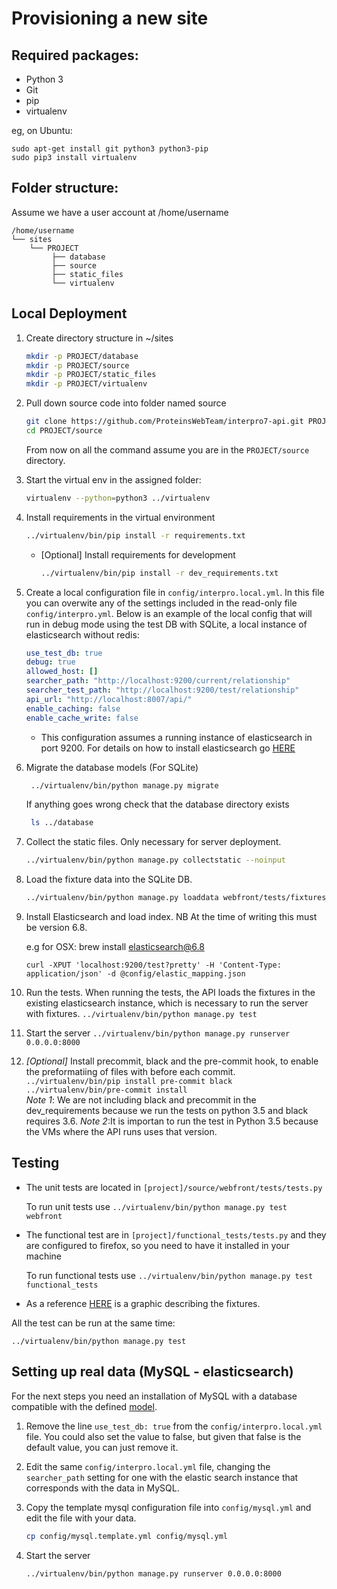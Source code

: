 Provisioning a new site
=======================

## Required packages:

* Python 3
* Git
* pip
* virtualenv

eg, on Ubuntu:

    sudo apt-get install git python3 python3-pip
    sudo pip3 install virtualenv

## Folder structure:
Assume we have a user account at /home/username

```
/home/username
└── sites
    └── PROJECT
         ├── database
         ├── source
         ├── static_files
         └── virtualenv
```

## Local Deployment

1.  Create directory structure in ~/sites

    ```bash
    mkdir -p PROJECT/database
    mkdir -p PROJECT/source
    mkdir -p PROJECT/static_files
    mkdir -p PROJECT/virtualenv
    ```

2.  Pull down source code into folder named source

    ```bash
    git clone https://github.com/ProteinsWebTeam/interpro7-api.git PROJECT/source
    cd PROJECT/source
    ```

    From now on all the command assume you are in the ```PROJECT/source``` directory.

3.  Start the virtual env in the assigned folder:

    ```bash
    virtualenv --python=python3 ../virtualenv
    ```

4.  Install requirements in the virtual environment

    ```bash
    ../virtualenv/bin/pip install -r requirements.txt
    ```

    *  [Optional] Install requirements for development

        ```bash
        ../virtualenv/bin/pip install -r dev_requirements.txt
        ```

5.  Create a local configuration file in `config/interpro.local.yml`.
    In this file you can overwite any of the settings included in the read-only file `config/interpro.yml`.
    Below is an example of the local config that will run in debug mode using the test DB with SQLite, a local instance of elasticsearch without redis:
    ```yaml
    use_test_db: true
    debug: true
    allowed_host: []
    searcher_path: "http://localhost:9200/current/relationship"
    searcher_test_path: "http://localhost:9200/test/relationship"
    api_url: "http://localhost:8007/api/"
    enable_caching: false
    enable_cache_write: false

    ```

    *   This configuration assumes a running instance of elasticsearch in port 9200. For details on how to install elasticsearch go
        [HERE](https://www.elastic.co/guide/en/elasticsearch/reference/current/_installation.html)

6.  Migrate the database models (For SQLite)

    ```bash
     ../virtualenv/bin/python manage.py migrate
    ```

    If anything goes wrong check that the database directory exists

    ```bash
     ls ../database
    ```

7.  Collect the static files. Only necessary for server deployment.

    ```bash
    ../virtualenv/bin/python manage.py collectstatic --noinput
    ```

8.  Load the fixture data into the SQLite DB.
    ```bash
    ../virtualenv/bin/python manage.py loaddata webfront/tests/fixtures_*.json
    
9.  Install Elasticsearch and load index. NB At the time of writing this must be version 6.8.

    e.g for OSX: brew install elasticsearch@6.8
    ```
    curl -XPUT 'localhost:9200/test?pretty' -H 'Content-Type: application/json' -d @config/elastic_mapping.json
    ```

10.  Run the tests. When running the tests, the API loads the fixtures in the existing elasticsearch instance, which is necessary to run the server with fixtures.
    ```
    ../virtualenv/bin/python manage.py test
    ```

11.  Start the server
    ```
    ../virtualenv/bin/python manage.py runserver 0.0.0.0:8000
    ```

12.  _[Optional]_ Install precommit, black and the pre-commit hook, to enable the preformatiing of files with before each commit.
    ```
    ../virtualenv/bin/pip install pre-commit black
    ../virtualenv/bin/pre-commit install
    ```  
    *Note 1*: We are not including black and precommit in the dev_requirements because we run the tests on python 3.5 and black requires 3.6.
    *Note 2*:It is importan to run the test in Python 3.5 because the VMs where the API runs uses that version.



## Testing

*   The unit tests are located in ```[project]/source/webfront/tests/tests.py```

    To run unit tests use ```../virtualenv/bin/python manage.py test webfront```

*   The functional test are in ```[project]/functional_tests/tests.py``` and they are configured to firefox, so you need
    to have it installed in your machine

    To run functional tests use ```../virtualenv/bin/python manage.py test functional_tests```

*   As a reference [HERE](https://docs.google.com/presentation/d/13_a6IbTq8KPGRH5AhsauEDJt4jEXNsT7DFdg1PNn4_I/edit?usp=sharing) is a graphic describing the fixtures.

All the test can be run at the same time:

```../virtualenv/bin/python manage.py test```

## Setting up real data (MySQL - elasticsearch)

For the next steps you need an installation of MySQL with a database compatible with the defined [model](https://github.com/ProteinsWebTeam/interpro7-api/blob/master/webfront/models/interpro_new.py).

1.  Remove the line `use_test_db: true` from the `config/interpro.local.yml` file.
    You could also set the value to false, but given that false is the default value, you can just remove it.

2.  Edit the same `config/interpro.local.yml` file, changing the `searcher_path` setting for one with the elastic search instance that corresponds with the data in MySQL.

3.  Copy the template mysql configuration file into `config/mysql.yml` and edit the file with your data.
    ```bash
    cp config/mysql.template.yml config/mysql.yml
    ```

3.  Start the server
    ```
    ../virtualenv/bin/python manage.py runserver 0.0.0.0:8000
    ```
